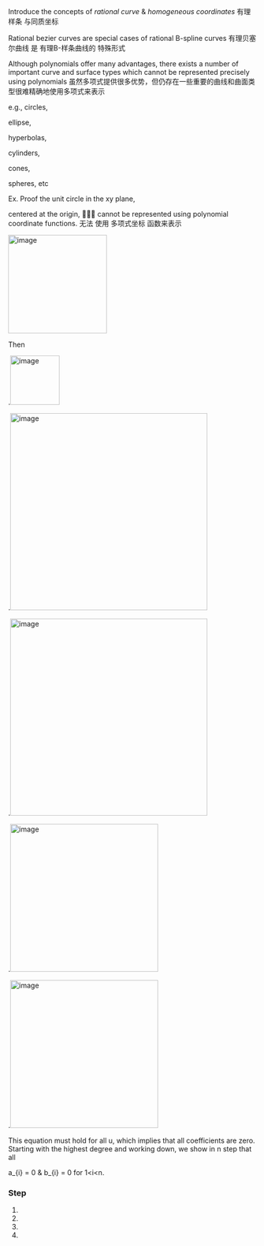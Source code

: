 Introduce the concepts of _rational curve_ & _homogeneous coordinates_ 有理样条 与同质坐标

Rational bezier curves are special cases of rational B-spline curves 有理贝塞尔曲线 是 有理B-样条曲线的 特殊形式 

Although polynomials offer many advantages, there exists a number of important curve and surface types which cannot be represented precisely using polynomials 虽然多项式提供很多优势，但仍存在一些重要的曲线和曲面类型很难精确地使用多项式来表示

e.g.,
circles, 

ellipse,

hyperbolas, 

cylinders,

cones,

spheres, etc

Ex. Proof the unit circle in the xy plane,

centered at the origin, 🙅🙅🙅 cannot be represented using polynomial coordinate functions. 无法 使用 多项式坐标 函数来表示

<img width="200" alt="image" src="https://github.com/ChenxingWang93/ComputationalGeometry/assets/31954987/3184027b-36a3-4b59-ac4e-217649ca706f">

Then 

.<img width="100" alt="image" src="https://github.com/ChenxingWang93/ComputationalGeometry/assets/31954987/01634698-35a1-4db5-bb02-90f3a8c74f70">

.<img width="400" alt="image" src="https://github.com/ChenxingWang93/ComputationalGeometry/assets/31954987/4bd4462b-3437-4ba5-bf02-e5abf41d7ff6">

.<img width="400" alt="image" src="https://github.com/ChenxingWang93/ComputationalGeometry/assets/31954987/e19f21c2-a2da-4ebd-8101-2b0a6fd6a65f">

.<img width="300" alt="image" src="https://github.com/ChenxingWang93/ComputationalGeometry/assets/31954987/668e69b5-1df0-4c32-97bf-9fae95fffe86">

.<img width="300" alt="image" src="https://github.com/ChenxingWang93/ComputationalGeometry/assets/31954987/c1cdc593-7ef9-4581-8047-e88f70d83873">

This equation must hold for all u, which implies that all coefficients are zero. Starting with the highest degree and working down, we show in n step that all 

a_{i} = 0 & b_{i} = 0 for 1<i<n.

### Step

  1. 
  2. 
  3. 
  4. 
